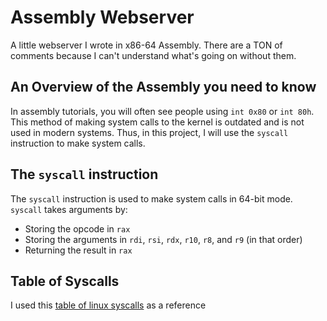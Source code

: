 # Assembly Webserver
A little webserver I wrote in x86-64 Assembly. There are a TON of comments because I can't understand what's going on without them.

## An Overview of the Assembly you need to know
In assembly tutorials, you will often see people using `int 0x80` or `int 80h`.
This method of making system calls to the kernel is outdated and is not used in modern systems.
Thus, in this project, I will use the `syscall` instruction to make system calls.

## The `syscall` instruction
The `syscall` instruction is used to make system calls in 64-bit mode.
`syscall` takes arguments by:
- Storing the opcode in `rax`
- Storing the arguments in `rdi`, `rsi`, `rdx`, `r10`, `r8`, and `r9` (in that order)
- Returning the result in `rax`

## Table of Syscalls
I used this [table of linux syscalls](https://filippo.io/linux-syscall-table/) as a reference
